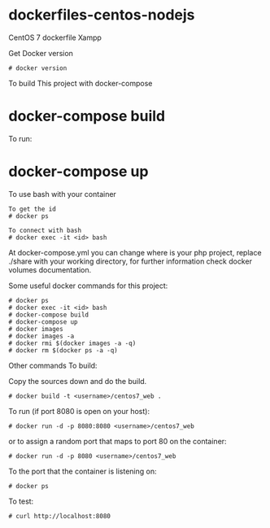 dockerfiles-centos-nodejs
=========================

CentOS 7 dockerfile Xampp


Get Docker version

    # docker version

To build This project with docker-compose

  # docker-compose build

To run:

  # docker-compose up
To use bash with your container

    To get the id
    # docker ps

    To connect with bash
    # docker exec -it <id> bash


At docker-compose.yml you can change where is your php project, replace ./share with your working directory, for further information check docker volumes documentation.

Some useful docker commands for this project:

    # docker ps
    # docker exec -it <id> bash
    # docker-compose build
    # docker-compose up
    # docker images
    # docker images -a
    # docker rmi $(docker images -a -q)
    # docker rm $(docker ps -a -q)


Other commands
To build:

Copy the sources down and do the build.

    # docker build -t <username>/centos7_web .

To run (if port 8080 is open on your host):

    # docker run -d -p 8080:8080 <username>/centos7_web

or to assign a random port that maps to port 80 on the container:

    # docker run -d -p 8080 <username>/centos7_web

To the port that the container is listening on:

    # docker ps

To test:

    # curl http://localhost:8080
